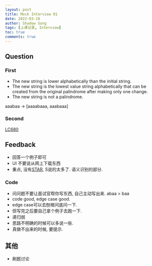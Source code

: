 ```yaml
---
layout: post 
title: Mock Interview 01
date: 2022-03-10
author: Shadow Song
tags: [上课记录, Interview]
toc: true
comments: true
---
```


## Question

### First

- The new string is lower alphabetically than the initial string. 
- The new string is the lowest value string alphabetically that can be created from the original palindrome after making only one change. 
- The new string is not a palindrome. 

aaabaa -> [aaaabaaa, aaabaaa]


### Second

[LC680](https://leetcode.com/problems/valid-palindrome-ii/)

## Feedback

- 回答一个例子即可
-  UI 不要说从网上下载东西
-  重点, 没有[STAR](https://interviewsteps.com/blogs/news/amazon-star-method), S说的太多了. 语义识别的部分. 

### Code

-  问问题不要让面试官帮你写东西, 自己主动写出来.  abaa > baa
-  code good, edge case good.  
-  edge case可以去刨根问底问一下. 
-  但写完之后要自己拿个例子去跑一下. 
-  递归弱
-  思路不明确的时候可以多说一些. 
-  真做不出来的时候, 要提示. 

## 其他 

- 刷题讨论

